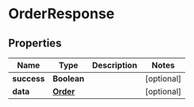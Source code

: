 # OrderResponse

## Properties
Name | Type | Description | Notes
------------ | ------------- | ------------- | -------------
**success** | **Boolean** |  |  [optional]
**data** | [**Order**](Order.md) |  |  [optional]
